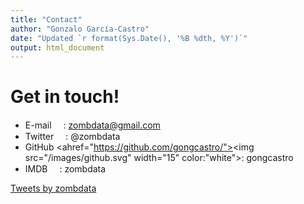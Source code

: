 ```yaml
---
title: "Contact"
author: "Gonzalo García-Castro"
date: "Updated `r format(Sys.Date(), '%B %dth, %Y')`"
output: html_document
---
```


# Get in touch!

* E-mail <a href="mailto:zombdata@gmail.com?"><img src="/images/envelope.svg" width="15"></a>: [zombdata@gmail.com](mailto:zombdata@gmail.edu?)
* Twitter <a href="https://twitter.com/zombdata"><img src="/images/twitter.svg" width="15"></a>: @zombdata
* GitHub <ahref="https://github.com/gongcastro/"><img src="/images/github.svg" width="15" color:"white"></a>: gongcastro
* IMDB <a href="https://www.imdb.com/user/ur114254284/"><img src="/images/imdb.svg" width="15"></a>: zombdata

<div><a class="twitter-timeline" data-width="700" data-height="500" data-theme="dark" href="https://twitter.com/zombdata?ref_src=twsrc%5Etfw">Tweets by zombdata</a> <script async src="https://platform.twitter.com/widgets.js" charset="utf-8"></script></div>